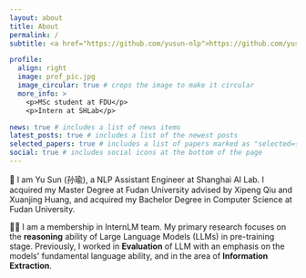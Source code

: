 ```yaml
---
layout: about
title: About
permalink: /
subtitle: <a href="https://github.com/yusun-nlp">https://github.com/yusun-nlp</a> 

profile:
  align: right
  image: prof_pic.jpg
  image_circular: true # crops the image to make it circular
  more_info: >
    <p>MSc student at FDU</p>
    <p>Intern at SHLab</p>

news: true # includes a list of news items
latest_posts: true # includes a list of the newest posts
selected_papers: true # includes a list of papers marked as "selected={true}"
social: true # includes social icons at the bottom of the page
---
```


👋 I am Yu Sun (孙瑜), a NLP Assistant Engineer at Shanghai AI Lab. I acquired my Master Degree at Fudan University advised by Xipeng Qiu and Xuanjing Huang, and acquired
my Bachelor Degree in Computer Science at Fudan University. 

👩‍💻 I am a membership in InternLM team. My primary research focuses on the **reasoning** ability of Large Language Models (LLMs) in pre-training stage. Previously, I worked in **Evaluation** of LLM with an emphasis on the models'
fundamental language ability, and in the area of **Information Extraction**.